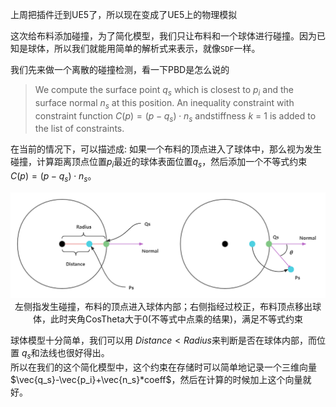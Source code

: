 上周把插件迁到UE5了，所以现在变成了UE5上的物理模拟    

这次给布料添加碰撞，为了简化模型，我们只让布料和一个球体进行碰撞。因为已知是球体，所以我们就能用简单的解析式来表示，就像`SDF`一样。  

我们先来做一个离散的碰撞检测，看一下PBD是怎么说的     
>We compute the surface point $q_s$ which is closest to $p_i$ and the surface normal $n_s$ at this position. An inequality constraint with constraint function $C(p) = (p − q_s) \cdot n_s$ andstiffness $k$ = 1 is added to the list of constraints.

在当前的情况下，可以描述成: 如果一个布料的顶点进入了球体中，那么视为发生碰撞，计算距离顶点位置$p_i$最近的球体表面位置$q_s$，然后添加一个不等式约束$C(p) = (p − q_s) \cdot n_s$。


<div align=center><img src="../../../img/Physics/Collision-0.png"><div>左侧指发生碰撞，布料的顶点进入球体内部；右侧指经过校正，布料顶点移出球体，此时夹角CosTheta大于0(不等式中点乘的结果)，满足不等式约束</div></div>  

球体模型十分简单，我们可以用 $Distance < Radius$来判断是否在球体内部，而位置 $q_s$和法线也很好得出。  
所以在我们的这个简化模型中，这个约束在存储时可以简单地记录一个三维向量 $\vec{q_s}-\vec{p_i}+\vec{n_s}*coeff$，然后在计算的时候加上这个向量就好。  

